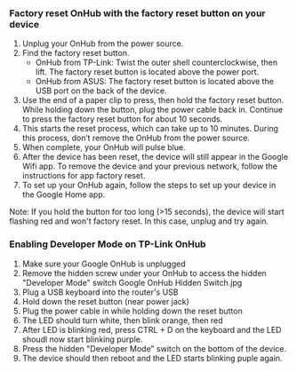 

### Factory reset OnHub with the factory reset button on your device
1. Unplug your OnHub from the power source.
2. Find the factory reset button.
   - OnHub from TP-Link: Twist the outer shell counterclockwise, then lift. The factory reset button is located above the power port.
   - OnHub from ASUS: The factory reset button is located above the USB port on the back of the device.
3. Use the end of a paper clip to press, then hold the factory reset button. While holding down the button, plug the power cable back in. Continue to press the factory reset button for about 10 seconds.
4. This starts the reset process, which can take up to 10 minutes. During this process, don’t remove the OnHub from the power source.
5. When complete, your OnHub will pulse blue.
6. After the device has been reset, the device will still appear in the Google Wifi app. To remove the device and your previous network, follow the instructions for app factory reset.
7. To set up your OnHub again, follow the steps to set up your device in the Google Home app.

Note: If you hold the button for too long (>15 seconds), the device will start flashing red and won't factory reset. In this case, unplug and try again.

### Enabling Developer Mode on TP-Link OnHub
1. Make sure your Google OnHub is unplugged
2. Remove the hidden screw under your OnHub to access the hidden "Developer Mode" switch
   Google OnHub Hidden Switch.jpg
3. Plug a USB keyboard into the router's USB
4. Hold down the reset button (near power jack)
5. Plug the power cable in while holding down the reset button
6. The LED should turn white, then blink orange, then red
7. After LED is blinking red, press CTRL + D on the keyboard and the LED shoudl now start blinking purple.
8. Press the hidden "Developer Mode" switch on the bottom of the device.
9. The device should then reboot and the LED starts blinking puple again.
